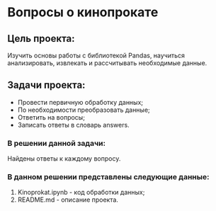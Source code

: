 # Вопросы о кинопрокате

## Цель проекта:
Изучить основы работы с библиотекой Pandas, научиться анализировать, извлекать и рассчитывать необходимые данные.

## Задачи проекта:
- Провести первичную обработку данных;
- По необходимости преобразовать данные;
- Ответить на вопросы;
- Записать ответы в словарь answers.

### В решении данной задачи:
Найдены ответы к каждому вопросу.

### В данном решении представлены следующие данные:
1. Kinoprokat.ipynb - код обработки данных;
2. README.md - описание проекта.
